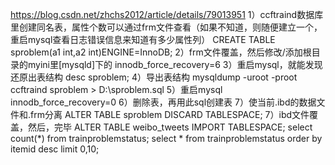 https://blog.csdn.net/zhchs2012/article/details/79013951
1）ccftraind数据库里创建同名表，属性个数可以通过frm文件查看（如果不知道，则随便建立一个，重启mysql查看日志错误信息来知道有多少属性列）
CREATE TABLE sproblem(a1 int,a2 int)ENGINE=InnoDB;
2）frm文件覆盖，然后修改/添加根目录的myini里[mysqld]下的
innodb_force_recovery=6
3）重启mysql，就能发现还原出表结构
desc sproblem;
4）导出表结构
mysqldump -uroot -proot ccftraind sproblem > D:\sproblem.sql
5）重启mysql
innodb_force_recovery=0
6）删除表，再用此sql创建表
7）使当前.ibd的数据文件和.frm分离
ALTER TABLE sproblem DISCARD TABLESPACE;
7）ibd文件覆盖，然后，完毕
ALTER TABLE weibo_tweets IMPORT TABLESPACE;
select count(*) from trainproblemstatus;
select * from trainproblemstatus order by itemid desc limit 0,10;
